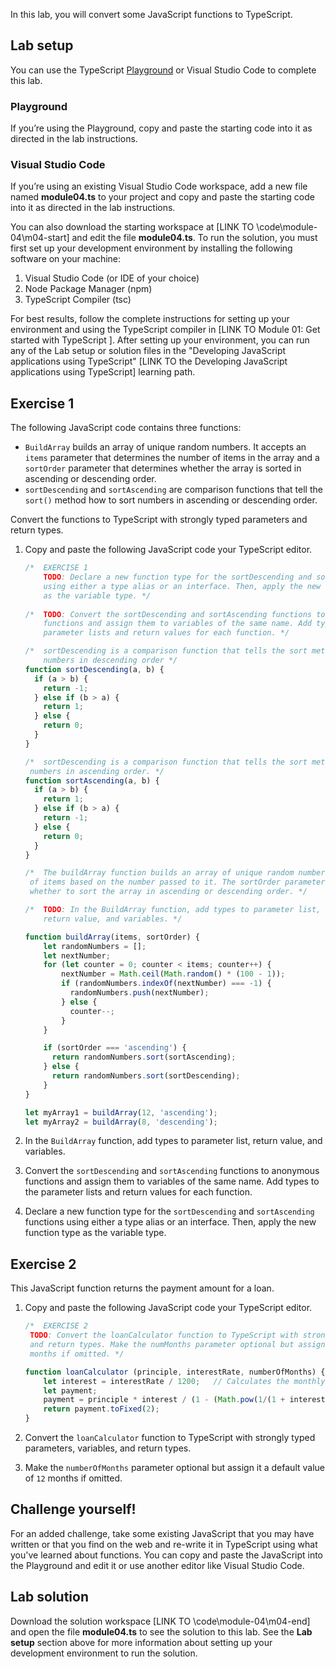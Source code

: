 In this lab, you will convert some JavaScript functions to TypeScript.

## Lab setup

You can use the TypeScript [Playground](https://www.typescriptlang.org/play) or Visual Studio Code to complete this lab.

### Playground

If you’re using the Playground, copy and paste the starting code into it as directed in the lab instructions.

### Visual Studio Code

If you’re using an existing Visual Studio Code workspace, add a new file named **module04.ts** to your project and copy and paste the starting code into it as directed in the lab instructions.

You can also download the starting workspace at [LINK TO \code\module-04\m04-start] and edit the file **module04.ts**. To run the solution, you must first set up your development environment by installing the following software on your machine:

1. Visual Studio Code (or IDE of your choice)
2. Node Package Manager (npm)
3. TypeScript Compiler (tsc)

For best results, follow the complete instructions for setting up your environment and using the TypeScript compiler in [LINK TO Module 01: Get started with TypeScript ]. After setting up your environment, you can run any of the Lab setup or solution files in the "Developing JavaScript applications using TypeScript" [LINK TO the Developing JavaScript applications using TypeScript] learning path.

## Exercise 1

The following JavaScript code contains three functions:

- `BuildArray` builds an array of unique random numbers. It accepts an `items` parameter that determines the number of items in the array and a `sortOrder` parameter that determines whether the array is sorted in ascending or descending order.
- `sortDescending` and `sortAscending` are comparison functions that tell the `sort()` method how to sort numbers in ascending or descending order.

Convert the functions to TypeScript with strongly typed parameters and return types.

1. Copy and paste the following JavaScript code your TypeScript editor.

   ```javascript
   /*  EXERCISE 1
       TODO: Declare a new function type for the sortDescending and sortAscending functions 
       using either a type alias or an interface. Then, apply the new function type 
       as the variable type. */
    
   /*  TODO: Convert the sortDescending and sortAscending functions to anonymous 
       functions and assign them to variables of the same name. Add types to the 
       parameter lists and return values for each function. */

   /*  sortDescending is a comparison function that tells the sort method how to sort 
       numbers in descending order */
   function sortDescending(a, b) {
     if (a > b) {
       return -1;
     } else if (b > a) {
       return 1;
     } else {
       return 0;
     }
   }
   
   /*  sortDescending is a comparison function that tells the sort method how to sort 
    numbers in ascending order. */
   function sortAscending(a, b) {
     if (a > b) {
       return 1;
     } else if (b > a) {
       return -1;
     } else {
       return 0;
     }
   }
   
   /*  The buildArray function builds an array of unique random numbers containing the number 
    of items based on the number passed to it. The sortOrder parameter determines 
    whether to sort the array in ascending or descending order. */
   
   /*  TODO: In the BuildArray function, add types to parameter list, 
       return value, and variables. */
   
   function buildArray(items, sortOrder) {
       let randomNumbers = [];
       let nextNumber;
       for (let counter = 0; counter < items; counter++) {
           nextNumber = Math.ceil(Math.random() * (100 - 1));
           if (randomNumbers.indexOf(nextNumber) === -1) {
             randomNumbers.push(nextNumber);
           } else {
             counter--;
           }
       }
   
       if (sortOrder === 'ascending') {
         return randomNumbers.sort(sortAscending);
       } else {
         return randomNumbers.sort(sortDescending);
       }
   }
   
   let myArray1 = buildArray(12, 'ascending');
   let myArray2 = buildArray(8, 'descending');
   ```

2. In the `BuildArray` function, add types to parameter list, return value, and variables.
3. Convert the `sortDescending` and `sortAscending` functions to anonymous functions and assign them to variables of the same name. Add types to the parameter lists and return values for each function.
4. Declare a new function type for the `sortDescending` and `sortAscending` functions using either a type alias or an interface. Then, apply the new function type as the variable type.

## Exercise 2

This JavaScript function returns the payment amount for a loan.

1. Copy and paste the following JavaScript code your TypeScript editor.

   ```typescript
   /*  EXERCISE 2
    TODO: Convert the loanCalculator function to TypeScript with strongly typed parameters, variables, 
    and return types. Make the numMonths parameter optional but assign it a default value of 12 
    months if omitted. */
   
   function loanCalculator (principle, interestRate, numberOfMonths) {
       let interest = interestRate / 1200;   // Calculates the monthly interest rate
       let payment;
       payment = principle * interest / (1 - (Math.pow(1/(1 + interest), numberOfMonths)));
       return payment.toFixed(2);
   }
   ```

2. Convert the `loanCalculator` function to TypeScript with strongly typed parameters, variables, and return types.
3. Make the `numberOfMonths` parameter optional but assign it a default value of `12` months if omitted.

## Challenge yourself!

For an added challenge, take some existing JavaScript that you may have written or that you find on the web and re-write it in TypeScript using what you've learned about functions. You can copy and paste the JavaScript into the Playground and edit it or use another editor like Visual Studio Code.

## Lab solution

Download the solution workspace [LINK TO \code\module-04\m04-end] and open the file **module04.ts** to see the solution to this lab. See the **Lab setup** section above for more information about setting up your development environment to run the solution.
